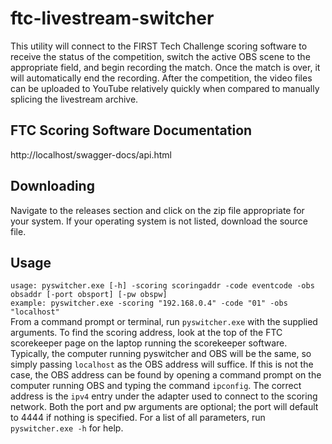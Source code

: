 # ftc-livestream-switcher
This utility will connect to the FIRST Tech Challenge scoring software to receive the status of the competition, switch the active OBS scene to the appropriate field, and begin recording the match. Once the match is over, it will automatically end the recording. After the competition, the video files can be uploaded to YouTube relatively quickly when compared to manually splicing the livestream archive.

## FTC Scoring Software Documentation
http://localhost/swagger-docs/api.html

## Downloading
Navigate to the releases section and click on the zip file appropriate for your system. If your operating system is not listed, download the source file.

## Usage
`usage: pyswitcher.exe [-h] -scoring scoringaddr -code eventcode -obs obsaddr [-port obsport] [-pw obspw]`  
`example: pyswitcher.exe -scoring "192.168.0.4" -code "01" -obs "localhost"`  
From a command prompt or terminal, run `pyswitcher.exe` with the supplied arguments. To find the scoring address, look at the top of the FTC scorekeeper page on the laptop running the scorekeeper software. Typically, the computer running pyswitcher and OBS will be the same, so simply passing `localhost` as the OBS address will suffice. If this is not the case, the OBS address can be found by opening a command prompt on the computer running OBS and typing the command `ipconfig`. The correct address is the `ipv4` entry under the adapter used to connect to the scoring network. Both the port and pw arguments are optional; the port will default to 4444 if nothing is specified. For a list of all parameters, run `pyswitcher.exe -h`  for help.
